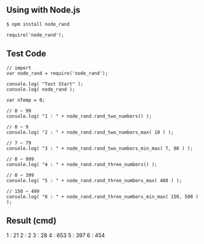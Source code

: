 ## Using with Node.js
    $ npm install node_rand
    
    require('node_rand');

## Test Code
    // import
    var node_rand = require('node_rand');

    console.log( "Test Start" );
    console.log( node_rand );

    var nTemp = 0;

    // 0 ~ 99
    console.log( "1 : " + node_rand.rand_two_numbers() );

    // 0 ~ 9
    console.log( "2 : " + node_rand.rand_two_numbers_max( 10 ) );

    // 7 ~ 79
    console.log( "3 : " + node_rand.rand_two_numbers_min_max( 7, 80 ) );

    // 0 ~ 999
    console.log( "4 : " + node_rand.rand_three_numbers() );

    // 0 ~ 399
    console.log( "5 : " + node_rand.rand_three_numbers_max( 400 ) );

    // 150 ~ 499
    console.log( "6 : " + node_rand.rand_three_numbers_min_max( 150, 500 ) );

## Result (cmd)
1 : 21
2 : 2
3 : 28
4 : 653
5 : 397
6 : 454


